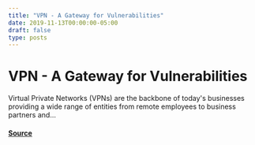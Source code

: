 ```yaml
---
title: "VPN - A Gateway for Vulnerabilities"
date: 2019-11-13T00:00:00-05:00
draft: false
type: posts
---
```

# VPN - A Gateway for Vulnerabilities





Virtual Private Networks (VPNs) are the backbone of today's businesses providing a wide range of entities from remote employees to business partners and...



#### [Source](https://insights.sei.cmu.edu/blog/vpn-a-gateway-for-vulnerabilities/)

